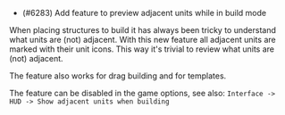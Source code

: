 - (#6283) Add feature to preview adjacent units while in build mode

When placing structures to build it has always been tricky to understand what units are (not) adjacent. With this new feature all adjacent units are marked with their unit icons. This way it's trivial to review what units are (not) adjacent.

The feature also works for drag building and for templates.

The feature can be disabled in the game options, see also: `Interface -> HUD -> Show adjacent units when building`
